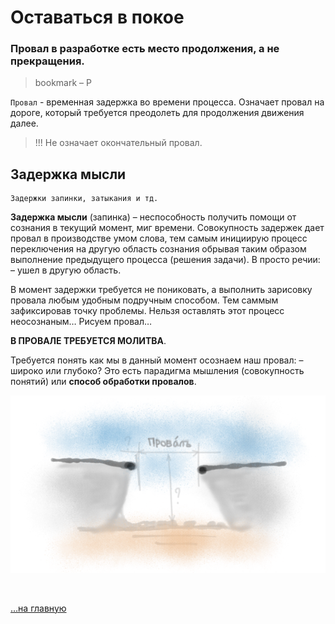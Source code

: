 <div class="navi"><nav id="navi"><!-- js --></nav></div>

# Оставаться в покое

### Провал в разработке есть место продолжения, а не прекращения.

>bookmark – P

`Провал` - временная задержка во времени процесса. Означает провал на дороге, который требуется преодолеть для продолжения движения далее.

>!!! Не означает окончательный провал.

## Задержка мысли

	Задержки запинки, затыкания и тд.

**Задержка мысли** (запинка) – неспособность получить помощи от сознания в текущий момент, миг времени. Совокупность задержек дает провал в производстве умом слова, тем самым инициирую процесc переключения на другую область сознания обрывая таким образом выполнение предыдущего процесса (решения задачи). 
В просто речии: – ушел в другую область.

В момент задержки требуется не пониковать, а выполнить зарисовку провала любым удобным подручным способом. Тем саммым зафиксировав точку проблемы. Нельзя оставлять этот процесс неосознаным… Рисуем провал…

**В ПРОВАЛЕ ТРЕБУЕТСЯ МОЛИТВА**.

Требуется понять как мы в данный момент осознаем наш провал: – широко или глубоко? Это есть парадигма мышления (совокупность понятий) или **способ обработки провалов**. 

<span id='pokoy-proval-img' class="img" onclick="imgResize()">![Провал](assets/img/proval.png)</span>

<br>

[…на главную](/)

<br>

<script src="assets/js/navi.js"></script>
